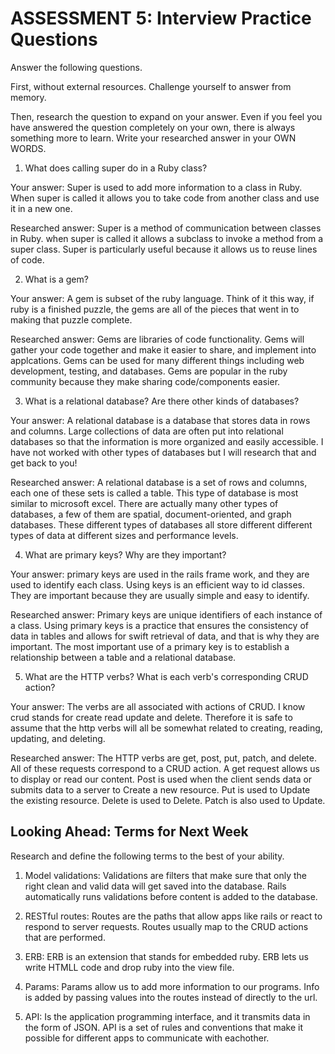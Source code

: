 # ASSESSMENT 5: Interview Practice Questions

Answer the following questions.

First, without external resources. Challenge yourself to answer from memory.

Then, research the question to expand on your answer. Even if you feel you have answered the question completely on your own, there is always something more to learn. Write your researched answer in your OWN WORDS.

1. What does calling super do in a Ruby class?

Your answer: Super is used to add more information to a class in Ruby. When super is called it allows you to take code from another class and use it in a new one.

Researched answer: Super is a method of communication between classes in Ruby. when super is called it  allows a subclass to invoke a method from a super class. Super is particularly useful because it allows us to reuse lines of code. 

2. What is a gem?

Your answer: A gem is subset of the ruby language. Think of it this way, if ruby is a finished puzzle, the gems are all of the pieces that went in to making that puzzle complete.

Researched answer: Gems are libraries of code functionality. Gems will gather your code together and make it easier to share, and implement into applcations. Gems can be used for many different things including web development, testing, and databases. Gems are popular in the ruby community because they make sharing code/components easier.

3. What is a relational database? Are there other kinds of databases?

Your answer: A relational database is a database that stores data in rows and columns. Large collections of data are often put into relational databases so that the information is more organized and easily accessible. I have not worked with other types of databases but I will research that and get back to you!

Researched answer: A relational database is a set of rows and columns, each one of these sets is called a table. This type of database is most similar to microsoft excel. There are actually many other types of databases, a few of them are spatial, document-oriented, and graph databases. These different types of databases all store different different types of data at different sizes and performance levels.

4. What are primary keys? Why are they important?

Your answer: primary keys are used in the rails frame work, and they are used to identify each class. Using keys is an efficient way to id classes. They are important because they are usually simple and easy to identify.

Researched answer: Primary keys are unique identifiers of each instance of a class. Using primary keys is a practice that ensures the consistency of data in tables and allows for swift retrieval of data, and that is why they are important. The most important use of a primary key is to establish a relationship between a table and a relational database. 

5. What are the HTTP verbs? What is each verb's corresponding CRUD action?

Your answer: The verbs are all associated with actions of CRUD. I know crud stands for create read update and delete. Therefore it is safe to assume that the http verbs will all be somewhat related to creating, reading, updating, and deleting. 

Researched answer: The HTTP verbs are get, post, put, patch, and delete. All of these requests correspond to a CRUD action. A get request allows us to display or read our content. Post is used when the client sends data or submits data to a server to Create a new resource. Put is used to Update the existing resource. Delete is used to Delete. Patch is also used to Update.

## Looking Ahead: Terms for Next Week

Research and define the following terms to the best of your ability.

1. Model validations: Validations are filters that make sure that only the right clean and valid data will get saved into the database. Rails automatically runs validations before content is added to the database.

2. RESTful routes: Routes are the paths that allow apps like rails or react to respond to server requests. Routes usually map to the CRUD actions that are performed.

3. ERB: ERB is an extension that stands for embedded ruby. ERB lets us write HTMLL code and drop ruby into the view file. 

4. Params: Params allow us to add more information to our programs. Info is added by passing values into the routes instead of directly to the url.

5. API: Is the application programming interface, and it transmits data in the form of JSON. API is a set of rules and conventions that make it possible for different apps to communicate with eachother.
